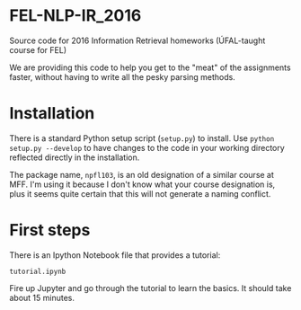 # FEL-NLP-IR_2016

Source code for 2016 Information Retrieval homeworks (ÚFAL-taught course for FEL)

We are providing this code to help you get to the "meat" of the assignments faster, 
without having to write all the pesky parsing methods. 

Installation
============

There is a standard Python setup script (`setup.py`) to install. Use `python setup.py --develop` 
to have changes to the code in your working directory reflected directly in the installation.

The package name, `npfl103`, is an old designation of a similar course at MFF.
I'm using it because I don't know what your course designation is, plus it seems
quite certain that this will not generate a naming conflict.


First steps
===========

There is an Ipython Notebook file that provides a tutorial:

`tutorial.ipynb`

Fire up Jupyter and go through the tutorial to learn the basics. It should take about 15 minutes.
